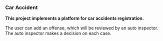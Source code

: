 ### Car Accident

**This project implements a platform for car accidents registration.**

The user can add an offense, which will be reviewed by an auto inspector.
The auto inspector makes a decision on each case.